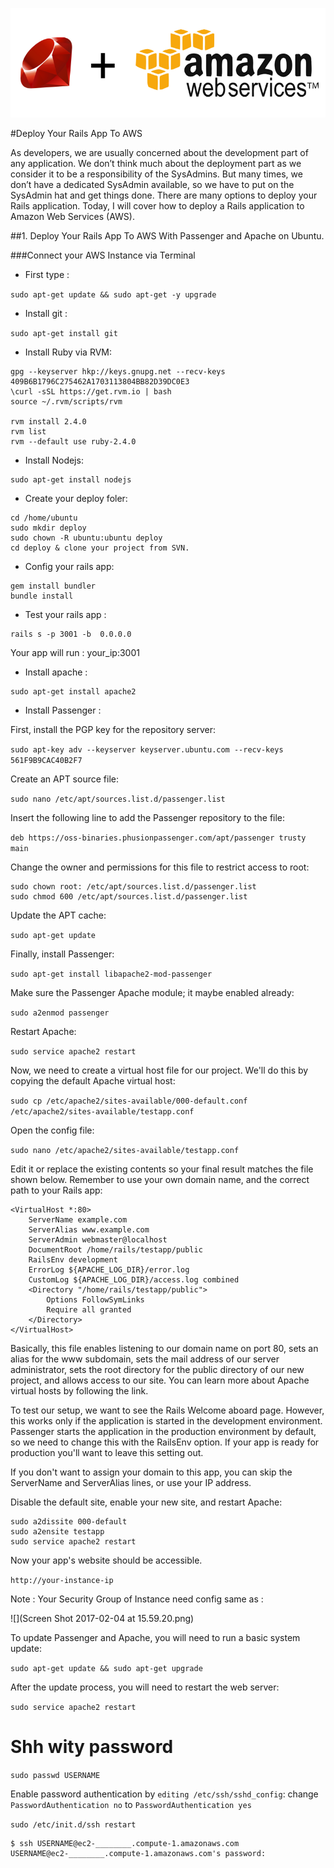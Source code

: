 ![](deploy-your-rails-app-to-aws.png)

#Deploy Your Rails App To AWS

As developers, we are usually concerned about the development part of any application. We don’t think much about the deployment part as we consider it to be a responsibility of the SysAdmins. But many times, we don’t have a dedicated SysAdmin available, so we have to put on the SysAdmin hat and get things done. There are many options to deploy your Rails application. Today, I will cover how to deploy a Rails application to Amazon Web Services (AWS).

##1. Deploy Your Rails App To AWS With Passenger and Apache on Ubuntu.

###Connect your AWS Instance via Terminal
- First type :

```sudo apt-get update && sudo apt-get -y upgrade```

- Install git :

```sudo apt-get install git```

- Install Ruby via RVM:
```
gpg --keyserver hkp://keys.gnupg.net --recv-keys 409B6B1796C275462A1703113804BB82D39DC0E3
\curl -sSL https://get.rvm.io | bash
source ~/.rvm/scripts/rvm

rvm install 2.4.0
rvm list
rvm --default use ruby-2.4.0
```

- Install Nodejs:

```
sudo apt-get install nodejs
```

- Create your deploy foler:

```
cd /home/ubuntu
sudo mkdir deploy
sudo chown -R ubuntu:ubuntu deploy
cd deploy & clone your project from SVN.
```
- Config your rails app:

```
gem install bundler
bundle install
```

- Test your rails app :

```
rails s -p 3001 -b  0.0.0.0 
```

Your app will run : your_ip:3001

- Install apache :

```
sudo apt-get install apache2
```

- Install Passenger :

First, install the PGP key for the repository server:

`sudo apt-key adv --keyserver keyserver.ubuntu.com --recv-keys 561F9B9CAC40B2F7`

Create an APT source file:

`sudo nano /etc/apt/sources.list.d/passenger.list`

Insert the following line to add the Passenger repository to the file:

`deb https://oss-binaries.phusionpassenger.com/apt/passenger trusty main`

Change the owner and permissions for this file to restrict access to root:

```
sudo chown root: /etc/apt/sources.list.d/passenger.list
sudo chmod 600 /etc/apt/sources.list.d/passenger.list
```
Update the APT cache:

`sudo apt-get update`

Finally, install Passenger:

`sudo apt-get install libapache2-mod-passenger`

Make sure the Passenger Apache module; it maybe enabled already:

`sudo a2enmod passenger`

Restart Apache:

`sudo service apache2 restart`

Now, we need to create a virtual host file for our project. We'll do this by copying the default Apache virtual host:

`sudo cp /etc/apache2/sites-available/000-default.conf /etc/apache2/sites-available/testapp.conf`

Open the config file:

`sudo nano /etc/apache2/sites-available/testapp.conf`

Edit it or replace the existing contents so your final result matches the file shown below. Remember to use your own domain name, and the correct path to your Rails app:

```
<VirtualHost *:80>
    ServerName example.com
    ServerAlias www.example.com
    ServerAdmin webmaster@localhost
    DocumentRoot /home/rails/testapp/public
    RailsEnv development
    ErrorLog ${APACHE_LOG_DIR}/error.log
    CustomLog ${APACHE_LOG_DIR}/access.log combined
    <Directory "/home/rails/testapp/public">
        Options FollowSymLinks
        Require all granted
    </Directory>
</VirtualHost>
```

Basically, this file enables listening to our domain name on port 80, sets an alias for the www subdomain, sets the mail address of our server administrator, sets the root directory for the public directory of our new project, and allows access to our site. You can learn more about Apache virtual hosts by following the link.

To test our setup, we want to see the Rails Welcome aboard page. However, this works only if the application is started in the development environment. Passenger starts the application in the production environment by default, so we need to change this with the RailsEnv option. If your app is ready for production you'll want to leave this setting out.

If you don't want to assign your domain to this app, you can skip the ServerName and ServerAlias lines, or use your IP address.

Disable the default site, enable your new site, and restart Apache:

```
sudo a2dissite 000-default
sudo a2ensite testapp
sudo service apache2 restart
```

Now your app's website should be accessible.

`http://your-instance-ip`

Note : Your Security Group of Instance need config same as :

![](Screen Shot 2017-02-04 at 15.59.20.png)

To update Passenger and Apache, you will need to run a basic system update:

`sudo apt-get update && sudo apt-get upgrade`

After the update process, you will need to restart the web server:

`sudo service apache2 restart`


# Shh wity password 

`sudo passwd USERNAME`

Enable password authentication by `editing /etc/ssh/sshd_config`: change `PasswordAuthentication no` to `PasswordAuthentication yes`

`sudo /etc/init.d/ssh restart`

```
$ ssh USERNAME@ec2-________.compute-1.amazonaws.com
USERNAME@ec2-________.compute-1.amazonaws.com's password:
```


